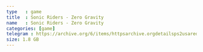 ```yaml
---
type   : game
title  : Sonic Riders - Zero Gravity
name   : Sonic Riders - Zero Gravity
categories: [game]
telegram : https://archive.org/6/items/httpsarchive.orgdetailsps2usaredump3/Sonic%20Riders%20-%20Zero%20Gravity.7z
size: 1.8 GB
---
```



